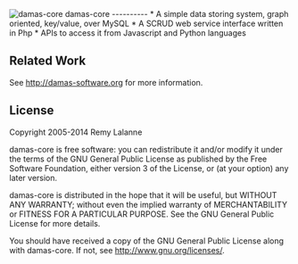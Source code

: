 <img src="http://www.damas-software.com/img/title.png" alt="damas-core"/>
damas-core
----------
* A simple data storing system, graph oriented, key/value, over MySQL
* A SCRUD web service interface written in Php
* APIs to access it from Javascript and Python languages

Related Work
------------
See http://damas-software.org for more information.

License
-------

Copyright 2005-2014 Remy Lalanne

damas-core is free software: you can redistribute it and/or modify
it under the terms of the GNU General Public License as published by
the Free Software Foundation, either version 3 of the License, or
(at your option) any later version.

damas-core is distributed in the hope that it will be useful,
but WITHOUT ANY WARRANTY; without even the implied warranty of
MERCHANTABILITY or FITNESS FOR A PARTICULAR PURPOSE.  See the
GNU General Public License for more details.

You should have received a copy of the GNU General Public License
along with damas-core.  If not, see <http://www.gnu.org/licenses/>.
